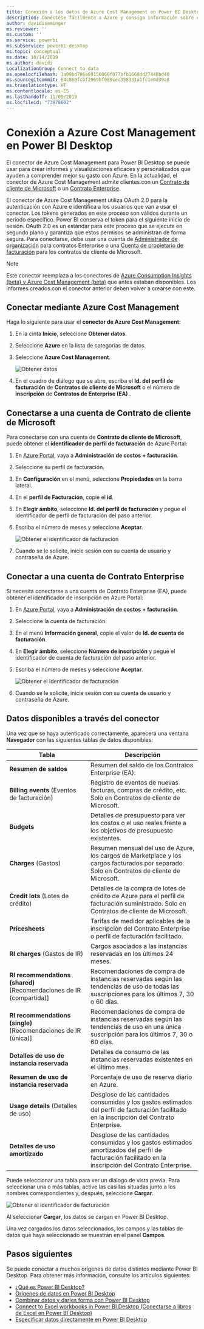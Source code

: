 ```yaml
---
title: Conexión a los datos de Azure Cost Management en Power BI Desktop
description: Conéctese fácilmente a Azure y consiga información sobre el costo y el uso de Azure con Power BI Desktop
author: davidiseminger
ms.reviewer: ''
ms.custom: ''
ms.service: powerbi
ms.subservice: powerbi-desktop
ms.topic: conceptual
ms.date: 10/14/2019
ms.author: davidi
LocalizationGroup: Connect to data
ms.openlocfilehash: 1a09bd706a69156066f077bfb1668dd27448bd40
ms.sourcegitcommit: 64c860fcbf2969bf089cec358331a1fc1e0d39a8
ms.translationtype: HT
ms.contentlocale: es-ES
ms.lasthandoff: 11/09/2019
ms.locfileid: "73878602"
---
```

# <a name="connect-to-azure-cost-management-in-power-bi-desktop"></a>Conexión a Azure Cost Management en Power BI Desktop

El conector de Azure Cost Management para Power BI Desktop se puede usar para crear informes y visualizaciones eficaces y personalizados que ayuden a comprender mejor su gasto con Azure. En la actualidad, el conector de Azure Cost Management admite clientes con un [Contrato de cliente de Microsoft](https://azure.microsoft.com/pricing/purchase-options/microsoft-customer-agreement/) o un [Contrato Enterprise](https://azure.microsoft.com/pricing/enterprise-agreement/).  

El conector de Azure Cost Management utiliza OAuth 2.0 para la autenticación con Azure e identifica a los usuarios que van a usar el conector. Los tokens generados en este proceso son válidos durante un período específico. Power BI conserva el token para el siguiente inicio de sesión. OAuth 2.0 es un estándar para este proceso que se ejecuta en segundo plano y garantiza que estos permisos se administran de forma segura. Para conectarse, debe usar una cuenta de [Administrador de organización](https://docs.microsoft.com/azure/billing/billing-understand-ea-roles) para contratos Enterprise o una [Cuenta de propietario de facturación](https://docs.microsoft.com/azure/billing/billing-understand-mca-roles) para los contratos de cliente de Microsoft. 

> [!NOTE]
> Este conector reemplaza a los conectores de [Azure Consumption Insights (beta) y Azure Cost Management (beta)](desktop-connect-azure-consumption-insights.md) que antes estaban disponibles. Los informes creados con el conector anterior deben volver a crearse con este.

## <a name="connect-using-azure-cost-management"></a>Conectar mediante Azure Cost Management

Haga lo siguiente para usar el **conector de Azure Cost Management**:

1.  En la cinta **Inicio**, seleccione **Obtener datos**.
2.  Seleccione **Azure** en la lista de categorías de datos.
3.  Seleccione **Azure Cost Management**.

    ![Obtener datos](media/desktop-connect-azure-cost-management/azure-cost-management-00b.png)

4. En el cuadro de diálogo que se abre, escriba el **Id. del perfil de facturación** de **Contratos de cliente de Microsoft** o el número de **inscripción** de **Contratos de Enterprise (EA)** . 


## <a name="connect-to-a-microsoft-customer-agreement-account"></a>Conectarse a una cuenta de Contrato de cliente de Microsoft 

Para conectarse con una cuenta de **Contrato de cliente de Microsoft**, puede obtener el **identificador de perfil de facturación** de Azure Portal:

1.  En [Azure Portal](https://portal.azure.com/), vaya a **Administración de costos + facturación**.
2.  Seleccione su perfil de facturación. 
3.  En **Configuración** en el menú, seleccione **Propiedades** en la barra lateral.
4.  En el **perfil de Facturación**, copie el **id**. 
5.  En **Elegir ámbito**, seleccione **Id. del perfil de facturación** y pegue el identificador de perfil de facturación del paso anterior. 
6.  Escriba el número de meses y seleccione **Aceptar**.

    ![Obtener el identificador de facturación](media/desktop-connect-azure-cost-management/azure-cost-management-01a.png)

7.  Cuando se le solicite, inicie sesión con su cuenta de usuario y contraseña de Azure. 


## <a name="connect-to-an-enterprise-agreement-account"></a>Conectar a una cuenta de Contrato Enterprise

Si necesita conectarse a una cuenta de Contrato Enterprise (EA), puede obtener el identificador de inscripción en Azure Portal:

1.  En [Azure Portal](https://portal.azure.com/), vaya a **Administración de costos + facturación**.
2.  Seleccione la cuenta de facturación.
3.  En el menú **Información general**, copie el valor de **Id. de cuenta de facturación**.
4.  En **Elegir ámbito**, seleccione **Número de inscripción** y pegue el identificador de cuenta de facturación del paso anterior. 
5.  Escriba el número de meses y seleccione **Aceptar**.

    ![Obtener el identificador de facturación](media/desktop-connect-azure-cost-management/azure-cost-management-01b.png)

6.  Cuando se le solicite, inicie sesión con su cuenta de usuario y contraseña de Azure. 

## <a name="data-available-through-the-connector"></a>Datos disponibles a través del conector

Una vez que se haya autenticado correctamente, aparecerá una ventana **Navegador** con las siguientes tablas de datos disponibles:



| **Tabla** | **Descripción** |
| --- | --- |
| **Resumen de saldos** | Resumen del saldo de los Contratos Enterprise (EA). |
| **Billing events** (Eventos de facturación) | Registro de eventos de nuevas facturas, compras de crédito, etc. Solo en Contratos de cliente de Microsoft. |
| **Budgets** | Detalles de presupuesto para ver los costos o el uso reales frente a los objetivos de presupuesto existentes. |
| **Charges** (Gastos) | Resumen mensual del uso de Azure, los cargos de Marketplace y los cargos facturados por separado. Solo en Contratos de cliente de Microsoft. |
| **Credit lots** (Lotes de crédito) | Detalles de la compra de lotes de crédito de Azure para el perfil de facturación suministrado. Solo en Contratos de cliente de Microsoft. |
| **Pricesheets** | Tarifas de medidor aplicables de la inscripción del Contrato Enterprise o perfil de facturación facilitado. |
| **RI charges** (Gastos de IR) | Cargos asociados a las instancias reservadas en los últimos 24 meses. |
| **RI recommendations (shared)** [Recomendaciones de IR (compartida)] | Recomendaciones de compra de instancias reservadas según las tendencias de uso de todas las suscripciones para los últimos 7, 30 o 60 días. |
| **RI recommendations (single)** [Recomendaciones de IR (única)] | Recomendaciones de compra de instancias reservadas según las tendencias de uso en una única suscripción para los últimos 7, 30 o 60 días. |
| **Detalles de uso de instancia reservada** | Detalles de consumo de las instancias reservadas existentes en el último mes. |
| **Resumen de uso de instancia reservada** | Porcentaje de uso de reserva diario en Azure. |
| **Usage details** (Detalles de uso) | Desglose de las cantidades consumidas y los gastos estimados del perfil de facturación facilitado en la inscripción del Contrato Enterprise. |
| **Detalles de uso amortizado** | Desglose de las cantidades consumidas y los gastos estimados amortizados del perfil de facturación facilitado en la inscripción del Contrato Enterprise. |

Puede seleccionar una tabla para ver un diálogo de vista previa. Para seleccionar una o más tablas, active las casillas situadas junto a los nombres correspondientes y, después, seleccione **Cargar**.

![Obtener el identificador de facturación](media/desktop-connect-azure-cost-management/azure-cost-management-01c.png)

Al seleccionar **Cargar**, los datos se cargan en Power BI Desktop. 

Una vez cargados los datos seleccionados, los campos y las tablas de datos que haya seleccionado se muestran en el panel **Campos**.


## <a name="next-steps"></a>Pasos siguientes

Se puede conectar a muchos orígenes de datos distintos mediante Power BI Desktop. Para obtener más información, consulte los artículos siguientes:

* [¿Qué es Power BI Desktop?](desktop-what-is-desktop.md)
* [Orígenes de datos en Power BI Desktop](desktop-data-sources.md)
* [Combinar datos y darles forma con Power BI Desktop](desktop-shape-and-combine-data.md)
* [Connect to Excel workbooks in Power BI Desktop (Conectarse a libros de Excel en Power BI Desktop)](desktop-connect-excel.md)   
* [Especificar datos directamente en Power BI Desktop](desktop-enter-data-directly-into-desktop.md)   

